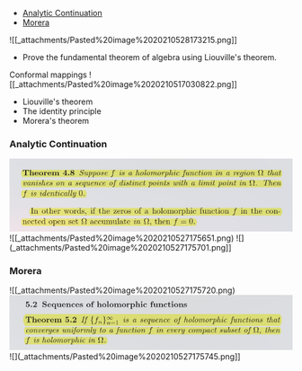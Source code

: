 -   [Analytic Continuation](#analytic-continuation)
-   [Morera](#morera)














![[_attachments/Pasted%20image%2020210528173215.png]]

-   Prove the fundamental theorem of algebra using Liouville's theorem.

Conformal mappings ![[_attachments/Pasted%20image%2020210517030822.png]]

-   Liouville's theorem
-   The identity principle
-   Morera's theorem

### Analytic Continuation

![Identity principle](_attachments/Pasted%20image%2020210527175624.png) ![[_attachments/Pasted%20image%2020210527175651.png) ![](_attachments/Pasted%20image%2020210527175701.png]]

### Morera

![[_attachments/Pasted%20image%2020210527175720.png) ![](_attachments/Pasted%20image%2020210527175731.png) ![](_attachments/Pasted%20image%2020210527175745.png]]
